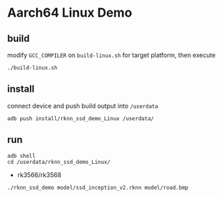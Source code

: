 # Aarch64 Linux Demo
## build

modify `GCC_COMPILER` on `build-linux.sh` for target platform, then execute

```
./build-linux.sh
```

## install

connect device and push build output into `/userdata`

```
adb push install/rknn_ssd_demo_Linux /userdata/
```

## run

```
adb shell
cd /userdata/rknn_ssd_demo_Linux/
```

- rk3566/rk3568
```
./rknn_ssd_demo model/ssd_inception_v2.rknn model/road.bmp
```
